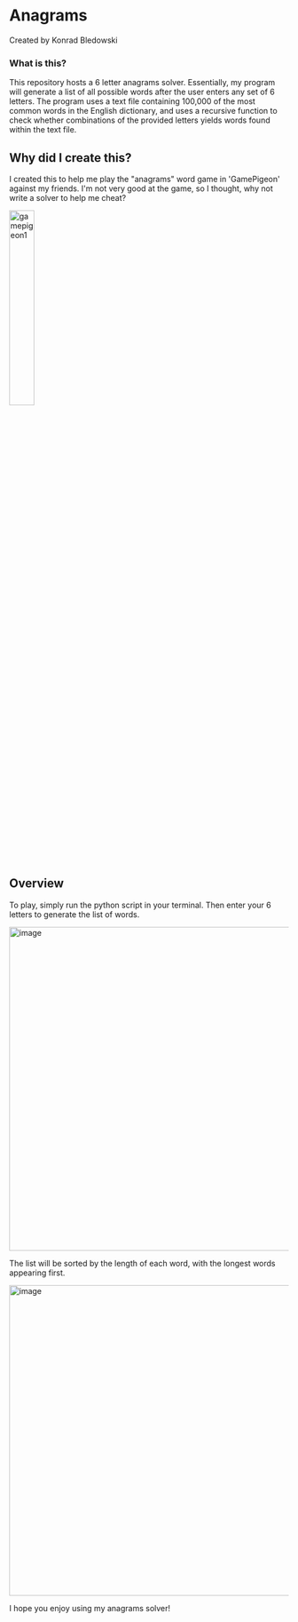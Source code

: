 # Anagrams

Created by Konrad Bledowski  

### What is this?  
This repository hosts a 6 letter anagrams solver. Essentially, my program will generate a list of all possible words after the user enters any set of 6 letters. The program uses a text file containing 100,000 of the most common words in the English dictionary, and uses a recursive function to check whether combinations of the provided letters yields words found within the text file.

## Why did I create this?


I created this to help me play the "anagrams" word game in 'GamePigeon' against my friends. I'm not very good at the game, so I thought, why not write a solver to help me cheat?

<img src="https://user-images.githubusercontent.com/32736495/196008021-f2560589-032d-4878-9d20-b491ac39f866.png" alt="gamepigeon1" width="30%">

## Overview
To play, simply run the python script in your terminal. Then enter your 6 letters to generate the list of words.

<img width="583" alt="image" src="https://user-images.githubusercontent.com/32736495/196006886-68a718d9-72ef-4845-963c-c31fdeaf73a4.png">

The list will be sorted by the length of each word, with the longest words appearing first.

<img width="559" alt="image" src="https://user-images.githubusercontent.com/32736495/196007919-79aa68f2-ce9f-4f64-b2b7-a8f271d81daf.png">

I hope you enjoy using my anagrams solver!

